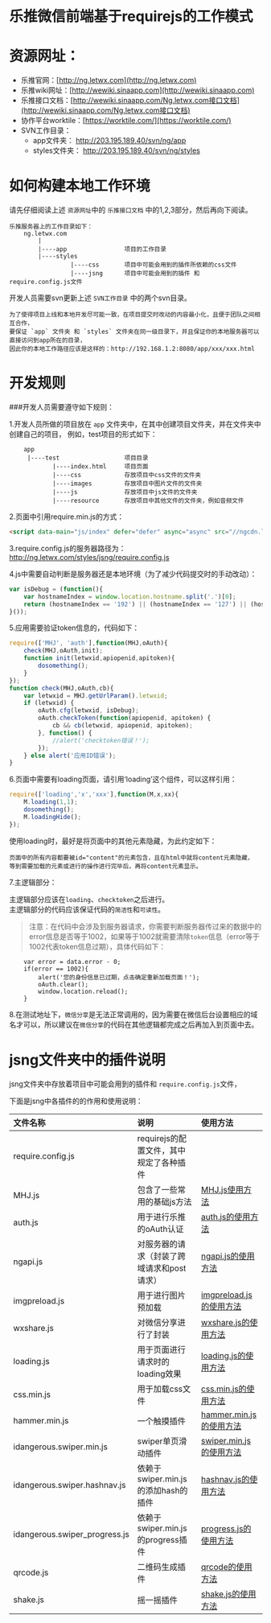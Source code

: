 # 乐推微信前端基于requirejs的工作模式

# 资源网址：
  * 乐推官网：[http://ng.letwx.com](http://ng.letwx.com)
  * 乐推wiki网址：[http://wewiki.sinaapp.com](http://wewiki.sinaapp.com)
  * 乐推接口文档：[http://wewiki.sinaapp.com/Ng.letwx.com接口文档](http://wewiki.sinaapp.com/Ng.letwx.com接口文档)
  * 协作平台worktile：[https://worktile.com/](https://worktile.com/)
  * SVN工作目录：
  	* app文件夹： http://203.195.189.40/svn/ng/app
  	* styles文件夹： http://203.195.189.40/svn/ng/styles
  
# 如何构建本地工作环境

请先仔细阅读上述 `资源网址`中的 `乐推接口文档` 中的1,2,3部分，然后再向下阅读。
	
	乐推服务器上的工作目录如下：
		ng.letwx.com
			|
			|----app               	项目的工作目录
			|----styles			 
					 |----css	  	项目中可能会用到的插件所依赖的css文件
					 |----jsng    	项目中可能会用到的插件 和 require.config.js文件
	
开发人员需要svn更新上述 `SVN工作目录` 中的两个svn目录。
	
	为了使得项目上线和本地开发尽可能一致，在项目提交时改动的内容最小化，且便于团队之间相互合作，
	要保证 `app` 文件夹 和 `styles` 文件夹在同一级目录下，并且保证你的本地服务器可以直接访问到app所在的目录，
	因此你的本地工作路径应该是这样的：http://192.168.1.2:8080/app/xxx/xxx.html
	
# 开发规则

###开发人员需要遵守如下规则：

1.开发人员所做的项目放在 `app` 文件夹中，在其中创建项目文件夹，并在文件夹中创建自己的项目，
例如，test项目的形式如下：

```
	app
	 |----test					项目目录
			|----index.html		项目页面
	 		|----css			存放项目中css文件的文件夹
	 		|----images			存放项目中图片文件的文件夹
	 		|----js				存放项目中js文件的文件夹
	 		|----resource		存放项目中其他文件的文件夹，例如音频文件
```

2.页面中引用require.min.js的方式：
```html
<script data-main="js/index" defer="defer" async="async" src="//ngcdn.letwx.com/styles/jsng/require.min.js"></script>
```
3.require.config.js的服务器路径为：http://ng.letwx.com/styles/jsng/require.config.js

4.js中需要自动判断是服务器还是本地环境（为了减少代码提交时的手动改动）：
```js
var isDebug = (function(){
	var hostnameIndex = window.location.hostname.split('.')[0];
	return (hostnameIndex == '192') || (hostnameIndex == '127') || (hostnameIndex == 'localhost') || (hostnameIndex == '');
}());
```

5.应用需要验证token信息的，代码如下：
```js
require(['MHJ', 'auth'],function(MHJ,oAuth){
	check(MHJ,oAuth,init);
	function init(letwxid,apiopenid,apitoken){
		dosomething();
	}
});
function check(MHJ,oAuth,cb){
	var letwxid = MHJ.getUrlParam().letwxid;
	if (letwxid) {
		oAuth.cfg(letwxid, isDebug);
		oAuth.checkToken(function(apiopenid, apitoken) {
			cb && cb(letwxid, apiopenid, apitoken);
		}, function() {
			//alert('checktoken错误！');
		});
	} else alert('应用ID错误');
}
```

6.页面中需要有loading页面，请引用‘loading’这个组件，可以这样引用：
```js
require(['loading','x','xxx'],function(M,x,xx){
	M.loading(1,1);
	dosomething();
	M.loadingHide();
});
```
使用loading时，最好是将页面中的其他元素隐藏，为此约定如下：
	
	页面中的所有内容都要被id="content"的元素包含，且在html中就将content元素隐藏，
	等到需要加载的元素或进行的操作进行完毕后，再将content元素显示。

7.主逻辑部分：

主逻辑部分应该在`loading`、`checktoken`之后进行。<br>
主逻辑部分的代码应该保证代码的`简洁性`和`可读性`。

>注意：在代码中会涉及到服务器请求，你需要判断服务器传过来的数据中的error信息是否等于1002，如果等于1002就需要清除`token`信息（error等于1002代表token信息过期），具体代码如下：
>
		var error = data.error - 0;
		if(error == 1002){
			alert('您的身份信息已过期，点击确定重新加载页面！');
			oAuth.clear();
			window.location.reload();
		}

8.在测试地址下，`微信分享`是无法正常调用的，因为需要在微信后台设置相应的域名才可以，所以建议在`微信分享`的代码在其他逻辑都完成之后再加入到页面中去。
	
# jsng文件夹中的插件说明

jsng文件夹中存放着项目中可能会用到的插件和 `require.config.js`文件，

下面是jsng中各插件的的作用和使用说明：


| 文件名称     	| 说明		| 使用方法  	|
| :-------- |:---------| :-------- |
| require.config.js  | requirejs的配置文件，其中规定了各种插件	|     		|
| MHJ.js     |   包含了一些常用的基础js方法 	|  [MHJ.js使用方法](MHJ.md)  		|
| auth.js	|	用于进行乐推的oAuth认证	|	[auth.js的使用方法](auth.md)	|
| ngapi.js      |    对服务器的请求（封装了跨域请求和post请求） 	|  [ngapi.js的使用方法](ngapi.md)  		|
| imgpreload.js		|	用于进行图片预加载	|	[imgpreload.js的使用方法](imgpreload.md)	|
| wxshare.js	|	对微信分享进行了封装	| [wxshare.js的使用方法](wxshare.md) |
| loading.js	|	用于页面进行请求时的loading效果	|	[loading.js的使用方法](loading.js)	|
| css.min.js	|	用于加载css文件	|	[css.min.js的使用方法](https://github.com/guybedford/require-css)	|
| hammer.min.js	|	一个触摸插件	|	[hammer.min.js的使用方法](https://github.com/hammerjs/hammer.js)	|
| idangerous.swiper.min.js |	swiper单页滑动插件	|	[swiper.min.js的使用方法](https://github.com/nolimits4web/swiper/)	|
| idangerous.swiper.hashnav.js	|	依赖于swiper.min.js的添加hash的插件	|	[hashnav.js的使用方法](hashnav.md)	|
| idangerous.swiper_progress.js	|	依赖于swiper.min.js的progress插件	|	[progress.js的使用方法](progress.md)	|
| qrcode.js	|	二维码生成插件	|	[qrcode的使用方法](https://github.com/kazuhikoarase/qrcode-generator)	|
| shake.js	|	摇一摇插件	|	[shake.js的使用方法](https://github.com/alexgibson/shake.js)	|


